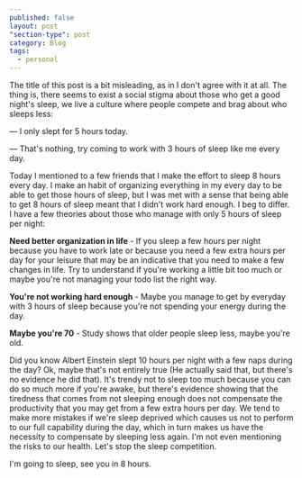 ```yaml
---
published: false
layout: post
"section-type": post
category: Blog
tags: 
  - personal
---
```



The title of this  post is a bit misleading, as in I don't agree with it at all. The thing is, there seems to exist a social stigma about those who get a good night's sleep, we live a culture where people compete and brag about who sleeps less: 

— I only slept for 5 hours today.

— That's nothing, try coming to work with 3 hours of sleep like me every day.

Today I mentioned to a few friends that I make the effort to sleep 8 hours every day. I make an habit of organizing everything in my every day to be able to get those hours of sleep, but I was met with a sense that being able to get 8 hours of sleep meant that I didn't work hard enough. I beg to differ.
I have a few theories about those who manage with only 5 hours of sleep per night:

**Need better organization in life** - If you sleep a few hours per night because you have to work late or because you need a few extra hours per day for your leisure that may be an indicative that you need to make a few changes in life. Try to understand if you're working a little bit too much or maybe you're not managing your todo list the right way.

**You're not working hard enough** - Maybe you manage to get by everyday with 3 hours of sleep because you're not spending your energy during the day.

**Maybe you're 70** - Study shows that older people sleep less, maybe you're old.

Did you know Albert Einstein slept 10 hours per night with a few naps during the day? Ok, maybe that's not entirely true (He actually said that, but there's no evidence he did that). 
It's trendy not to sleep too much because you can do so much more if you're awake, but there's evidence showing that the tiredness that comes from not sleeping enough does not compensate the productivity that you may get from a few extra hours per day. We tend to make more mistakes if we're sleep deprived which causes us not to perform to our full capability during the day, which in turn makes us have the necessity to compensate by sleeping less again.
I'm not even mentioning the risks to our health.
Let's stop the sleep competition. 

I'm going to sleep, see you in 8 hours.
